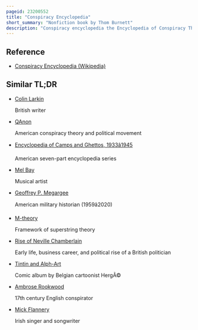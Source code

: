 ```yaml
---
pageid: 23200552
title: "Conspiracy Encyclopedia"
short_summary: "Nonfiction book by Thom Burnett"
description: "Conspiracy encyclopedia the Encyclopedia of Conspiracy Theories is a non-fiction Reference Book about Conspiracy Theories with an Introduction by Editor Thom Burnett. It was published in 2005 by Chamberlain Bros. , and in 2006 by Collins & Brown. Contributors to the Work include Thom Burnett, Nigel Cawthorne, Richard Emerson, Mick Farren, Alex Games, John Gill, Sandy Gort, Rod Green, Emma Hooley, Esther Selsdon, and Kenn Thomas. 365 Conspiracy Theories are discussed in the Encyclopedia most of which are political."
---
```


## Reference

- [Conspiracy Encyclopedia (Wikipedia)](https://en.wikipedia.org/?curid=23200552)

## Similar TL;DR

- [Colin Larkin](/tldr/en/colin-larkin)

  British writer

- [QAnon](/tldr/en/qanon)

  American conspiracy theory and political movement

- [Encyclopedia of Camps and Ghettos, 1933â1945](/tldr/en/encyclopedia-of-camps-and-ghettos-19331945)

  American seven-part encyclopedia series

- [Mel Bay](/tldr/en/mel-bay)

  Musical artist

- [Geoffrey P. Megargee](/tldr/en/geoffrey-p-megargee)

  American military historian (1959â2020)

- [M-theory](/tldr/en/m-theory)

  Framework of superstring theory

- [Rise of Neville Chamberlain](/tldr/en/rise-of-neville-chamberlain)

  Early life, business career, and political rise of a British politician

- [Tintin and Alph-Art](/tldr/en/tintin-and-alph-art)

  Comic album by Belgian cartoonist HergÃ©

- [Ambrose Rookwood](/tldr/en/ambrose-rookwood)

  17th century English conspirator

- [Mick Flannery](/tldr/en/mick-flannery)

  Irish singer and songwriter
